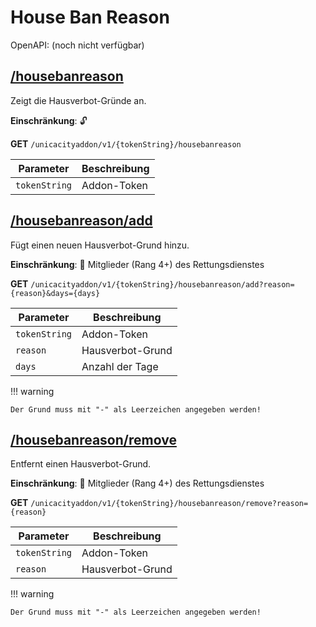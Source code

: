 # House Ban Reason

OpenAPI: (noch nicht verfügbar)

## [/housebanreason](https://rettichlp.de:8443/unicacityaddon/v1/dhgpsklnag2354668ec1d905xcv34d9bdee4b877/housebanreason)

Zeigt die Hausverbot-Gründe an.

**Einschränkung**: 🔓

**GET** `/unicacityaddon/v1/{tokenString}/housebanreason`

| Parameter     | Beschreibung |
|---------------|--------------|
| `tokenString` | Addon-Token  |

## [/housebanreason/add](https://rettichlp.de:8443/unicacityaddon/v1/dhgpsklnag2354668ec1d905xcv34d9bdee4b877/housebanreason/add?reason=Test-Grund&days=5)

Fügt einen neuen Hausverbot-Grund hinzu.

**Einschränkung**: 🔐 Mitglieder (Rang 4+) des Rettungsdienstes

**GET** `/unicacityaddon/v1/{tokenString}/housebanreason/add?reason={reason}&days={days}`

| Parameter     | Beschreibung     |
|---------------|------------------|
| `tokenString` | Addon-Token      |
| `reason`      | Hausverbot-Grund |
| `days`        | Anzahl der Tage  |

!!! warning

    Der Grund muss mit "-" als Leerzeichen angegeben werden!

## [/housebanreason/remove](https://rettichlp.de:8443/unicacityaddon/v1/dhgpsklnag2354668ec1d905xcv34d9bdee4b877/housebanreason/remove?reason=Test-Grund)

Entfernt einen Hausverbot-Grund.

**Einschränkung**: 🔐 Mitglieder (Rang 4+) des Rettungsdienstes

**GET** `/unicacityaddon/v1/{tokenString}/housebanreason/remove?reason={reason}`

| Parameter     | Beschreibung     |
|---------------|------------------|
| `tokenString` | Addon-Token      |
| `reason`      | Hausverbot-Grund |

!!! warning

    Der Grund muss mit "-" als Leerzeichen angegeben werden!
